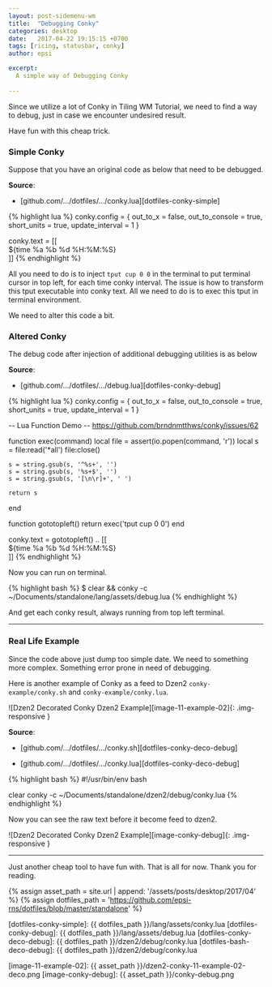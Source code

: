 ```yaml
---
layout: post-sidemenu-wm
title:  "Debugging Conky"
categories: desktop
date:   2017-04-22 19:15:15 +0700
tags: [ricing, statusbar, conky]
author: epsi

excerpt:
  A simple way of Debugging Conky
  
---
```


Since we utilize a lot of Conky in Tiling WM Tutorial,
we need to find a way to debug,
just in case we encounter undesired result.

Have fun with this cheap trick. 

### Simple Conky

Suppose that you have an original code as below that need to be debugged.

**Source**:

*	[github.com/.../dotfiles/.../conky.lua][dotfiles-conky-simple]

{% highlight lua %}
conky.config = {
    out_to_x = false,
    out_to_console = true,
    short_units = true,
    update_interval = 1
}

conky.text = [[\
${time %a %b %d %H:%M:%S}\
]]
{% endhighlight %}

All you need to do is to inject <code>tput cup 0 0</code> in the terminal
to put terminal cursor in top left, for each time conky interval.
The issue is how to transform this tput executable into conky text.
All we need to do is to exec this tput in terminal environment. 

We need to alter this code a bit.

### Altered Conky

The debug code after injection of 
additional debugging utilities is as below

**Source**:

*	[github.com/.../dotfiles/.../debug.lua][dotfiles-conky-debug]

{% highlight lua %}
conky.config = {
    out_to_x = false,
    out_to_console = true,
    short_units = true,
    update_interval = 1
}

-- Lua Function Demo 
-- https://github.com/brndnmtthws/conky/issues/62

function exec(command)
    local file = assert(io.popen(command, 'r'))
    local s = file:read('*all')
    file:close()

    s = string.gsub(s, '^%s+', '') 
    s = string.gsub(s, '%s+$', '') 
    s = string.gsub(s, '[\n\r]+', ' ')

    return s
end


function gototopleft()
  return exec('tput cup 0 0') 
end

conky.text = gototopleft() .. [[\
${time %a %b %d %H:%M:%S}\
]]
{% endhighlight %}

Now you can run on terminal.

{% highlight bash %}
$ clear && conky -c ~/Documents/standalone/lang/assets/debug.lua
{% endhighlight %}

And get each conky result, always running from top left terminal.

-- -- --

### Real Life Example

Since the code above just dump too simple date.
We need to something more complex.
Something error prone in need of debugging.

Here is another example of Conky as a feed to Dzen2
<code class="code-file">conky-example/conky.sh</code> and
<code class="code-file">conky-example/conky.lua</code>.

![Dzen2 Decorated Conky Dzen2 Example][image-11-example-02]{: .img-responsive }

**Source**:<br/>

*	[github.com/.../dotfiles/.../conky.sh][dotfiles-conky-deco-debug]

*	[github.com/.../dotfiles/.../conky.lua][dotfiles-conky-deco-debug]


{% highlight bash %}
#!/usr/bin/env bash

clear
conky -c ~/Documents/standalone/dzen2/debug/conky.lua
{% endhighlight %}

Now you can see the raw text before it become feed to dzen2.

![Dzen2 Decorated Conky Dzen2 Example][image-conky-debug]{: .img-responsive }

-- -- --

Just another cheap tool to have fun with.
That is all for now.
Thank you for reading.



[//]: <> ( -- -- -- links below -- -- -- )

{% assign asset_path = site.url | append: '/assets/posts/desktop/2017/04' %}
{% assign dotfiles_path = 'https://github.com/epsi-rns/dotfiles/blob/master/standalone' %}

[dotfiles-conky-simple]:     {{ dotfiles_path }}/lang/assets/conky.lua
[dotfiles-conky-debug]:      {{ dotfiles_path }}/lang/assets/debug.lua
[dotfiles-conky-deco-debug]: {{ dotfiles_path }}/dzen2/debug/conky.lua
[dotfiles-bash-deco-debug]:  {{ dotfiles_path }}/dzen2/debug/conky.lua

[image-11-example-02]: {{ asset_path }}/dzen2-conky-11-example-02-deco.png
[image-conky-debug]:   {{ asset_path }}/conky-debug.png
